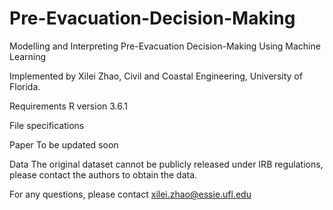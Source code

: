 # Pre-Evacuation-Decision-Making
Modelling and Interpreting Pre-Evacuation Decision-Making Using Machine Learning

Implemented by Xilei Zhao, Civil and Coastal Engineering, University of Florida.

Requirements
R version 3.6.1

File specifications


Paper
To be updated soon

Data
The original dataset cannot be publicly released under IRB regulations, please contact the authors to obtain the data.

For any questions, please contact xilei.zhao@essie.ufl.edu
